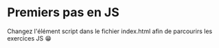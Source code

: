 # Premiers pas en JS

Changez l'élément script dans le fichier index.html afin de parcourirs les exercices JS 😁